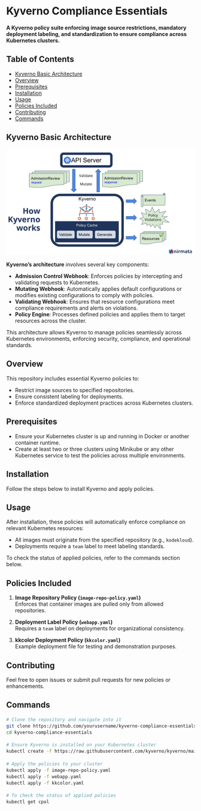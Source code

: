 # Kyverno Compliance Essentials

**A Kyverno policy suite enforcing image source restrictions, mandatory deployment labeling, and standardization to ensure compliance across Kubernetes clusters.**

## Table of Contents
- [Kyverno Basic Architecture](#kyverno-basic-architecture)
- [Overview](#overview)
- [Prerequisites](#prerequisites)
- [Installation](#installation)
- [Usage](#usage)
- [Policies Included](#policies-included)
- [Contributing](#contributing)
- [Commands](#commands)

## Kyverno Basic Architecture

![Kyverno Architecture](kyvernoarchitectureimage.jpg)

**Kyverno’s architecture** involves several key components:
- **Admission Control Webhook**: Enforces policies by intercepting and validating requests to Kubernetes.
- **Mutating Webhook**: Automatically applies default configurations or modifies existing configurations to comply with policies.
- **Validating Webhook**: Ensures that resource configurations meet compliance requirements and alerts on violations.
- **Policy Engine**: Processes defined policies and applies them to target resources across the cluster.
  
This architecture allows Kyverno to manage policies seamlessly across Kubernetes environments, enforcing security, compliance, and operational standards.

## Overview
This repository includes essential Kyverno policies to:
- Restrict image sources to specified repositories.
- Ensure consistent labeling for deployments.
- Enforce standardized deployment practices across Kubernetes clusters.

## Prerequisites

- Ensure your Kubernetes cluster is up and running in Docker or another container runtime.
- Create at least two or three clusters using Minikube or any other Kubernetes service to test the policies across multiple environments.

## Installation

Follow the steps below to install Kyverno and apply policies.

## Usage
After installation, these policies will automatically enforce compliance on relevant Kubernetes resources:
- All images must originate from the specified repository (e.g., `kodekloud`).
- Deployments require a `team` label to meet labeling standards.

To check the status of applied policies, refer to the commands section below.

## Policies Included

1. **Image Repository Policy (`image-repo-policy.yaml`)**  
   Enforces that container images are pulled only from allowed repositories.

2. **Deployment Label Policy (`webapp.yaml`)**  
   Requires a `team` label on deployments for organizational consistency.

3. **kkcolor Deployment Policy (`kkcolor.yaml`)**  
   Example deployment file for testing and demonstration purposes.

## Contributing
Feel free to open issues or submit pull requests for new policies or enhancements.

## Commands
```bash
# Clone the repository and navigate into it
git clone https://github.com/yourusername/kyverno-compliance-essentials.git
cd kyverno-compliance-essentials

# Ensure Kyverno is installed on your Kubernetes cluster
kubectl create -f https://raw.githubusercontent.com/kyverno/kyverno/main/definitions/release/install.yaml

# Apply the policies to your cluster
kubectl apply -f image-repo-policy.yaml
kubectl apply -f webapp.yaml
kubectl apply -f kkcolor.yaml

# To check the status of applied policies
kubectl get cpol
